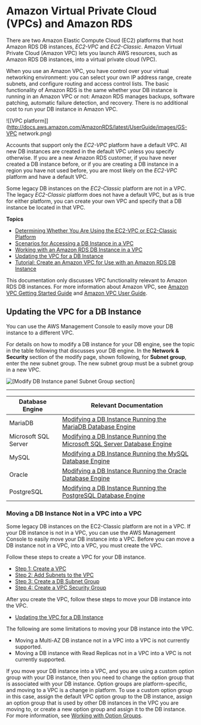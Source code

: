 # Amazon Virtual Private Cloud \(VPCs\) and Amazon RDS<a name="USER_VPC"></a>

There are two Amazon Elastic Compute Cloud \(EC2\) platforms that host Amazon RDS DB instances, *EC2\-VPC* and *EC2\-Classic*\. Amazon Virtual Private Cloud \(Amazon VPC\) lets you launch AWS resources, such as Amazon RDS DB instances, into a virtual private cloud \(VPC\)\. 

When you use an Amazon VPC, you have control over your virtual networking environment: you can select your own IP address range, create subnets, and configure routing and access control lists\. The basic functionality of Amazon RDS is the same whether your DB instance is running in an Amazon VPC or not: Amazon RDS manages backups, software patching, automatic failure detection, and recovery\. There is no additional cost to run your DB instance in Amazon VPC\. 

![\[VPC platform\]](http://docs.aws.amazon.com/AmazonRDS/latest/UserGuide/images/GS-VPC network.png)

Accounts that support only the *EC2\-VPC* platform have a default VPC\. All new DB instances are created in the default VPC unless you specify otherwise\. If you are a new Amazon RDS customer, if you have never created a DB instance before, or if you are creating a DB instance in a region you have not used before, you are most likely on the *EC2\-VPC* platform and have a default VPC\. 

Some legacy DB instances on the *EC2\-Classic* platform are not in a VPC\. The legacy *EC2\-Classic* platform does not have a default VPC, but as is true for either platform, you can create your own VPC and specify that a DB instance be located in that VPC\. 

**Topics**
+ [Determining Whether You Are Using the EC2\-VPC or EC2\-Classic Platform](USER_VPC.FindDefaultVPC.md)
+ [Scenarios for Accessing a DB Instance in a VPC](USER_VPC.Scenarios.md)
+ [Working with an Amazon RDS DB Instance in a VPC](USER_VPC.WorkingWithRDSInstanceinaVPC.md)
+ [Updating the VPC for a DB Instance](#USER_VPC.VPC2VPC)
+ [Tutorial: Create an Amazon VPC for Use with an Amazon RDS DB Instance](CHAP_Tutorials.WebServerDB.CreateVPC.md)

This documentation only discusses VPC functionality relevant to Amazon RDS DB instances\. For more information about Amazon VPC, see [Amazon VPC Getting Started Guide](https://docs.aws.amazon.com/AmazonVPC/latest/GettingStartedGuide/) and [Amazon VPC User Guide](https://docs.aws.amazon.com/vpc/latest/userguide/)\. 

## Updating the VPC for a DB Instance<a name="USER_VPC.VPC2VPC"></a>

You can use the AWS Management Console to easily move your DB instance to a different VPC\. 

For details on how to modify a DB instance for your DB engine, see the topic in the table following that discusses your DB engine\. In the **Network & Security** section of the modify page, shown following, for **Subnet group**, enter the new subnet group\. The new subnet group must be a subnet group in a new VPC\.  

![\[Modify DB Instance panel Subnet Group section\]](http://docs.aws.amazon.com/AmazonRDS/latest/UserGuide/images/EC2-VPC.png)


****  

| Database Engine | Relevant Documentation | 
| --- | --- | 
| MariaDB | [Modifying a DB Instance Running the MariaDB Database Engine](USER_ModifyInstance.MariaDB.md) | 
| Microsoft SQL Server | [Modifying a DB Instance Running the Microsoft SQL Server Database Engine](USER_ModifyInstance.SQLServer.md) | 
| MySQL | [Modifying a DB Instance Running the MySQL Database Engine](USER_ModifyInstance.MySQL.md) | 
| Oracle | [Modifying a DB Instance Running the Oracle Database Engine](USER_ModifyInstance.Oracle.md) | 
| PostgreSQL | [Modifying a DB Instance Running the PostgreSQL Database Engine](USER_ModifyPostgreSQLInstance.md) | 

### Moving a DB Instance Not in a VPC into a VPC<a name="USER_VPC.Non-VPC2VPC"></a>

Some legacy DB instances on the EC2\-Classic platform are not in a VPC\. If your DB instance is not in a VPC, you can use the AWS Management Console to easily move your DB instance into a VPC\. Before you can move a DB instance not in a VPC, into a VPC, you must create the VPC\. 

Follow these steps to create a VPC for your DB instance\. 
+ [Step 1: Create a VPC](USER_VPC.WorkingWithRDSInstanceinaVPC.md#USER_VPC.CreatingVPC)
+ [Step 2: Add Subnets to the VPC](USER_VPC.WorkingWithRDSInstanceinaVPC.md#USER_VPC.AddingSubnets)
+  [Step 3: Create a DB Subnet Group](USER_VPC.WorkingWithRDSInstanceinaVPC.md#USER_VPC.CreateDBSubnetGroup)
+  [Step 4: Create a VPC Security Group](USER_VPC.WorkingWithRDSInstanceinaVPC.md#USER_VPC.CreateVPCSecurityGroup)

After you create the VPC, follow these steps to move your DB instance into the VPC\. 
+ [Updating the VPC for a DB Instance](#USER_VPC.VPC2VPC)

The following are some limitations to moving your DB instance into the VPC\. 
+ Moving a Multi\-AZ DB instance not in a VPC into a VPC is not currently supported\.
+ Moving a DB instance with Read Replicas not in a VPC into a VPC is not currently supported\.

If you move your DB instance into a VPC, and you are using a custom option group with your DB instance, then you need to change the option group that is associated with your DB instance\. Option groups are platform\-specific, and moving to a VPC is a change in platform\. To use a custom option group in this case, assign the default VPC option group to the DB instance, assign an option group that is used by other DB instances in the VPC you are moving to, or create a new option group and assign it to the DB instance\. For more information, see [Working with Option Groups](USER_WorkingWithOptionGroups.md)\. 